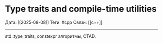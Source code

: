 # Type traits and compile-time utilities

Дата: [[2025-08-08]]
Теги: #cpp
Связи: [[c++]]

---

std::type_traits, constexpr алгоритмы, CTAD.
